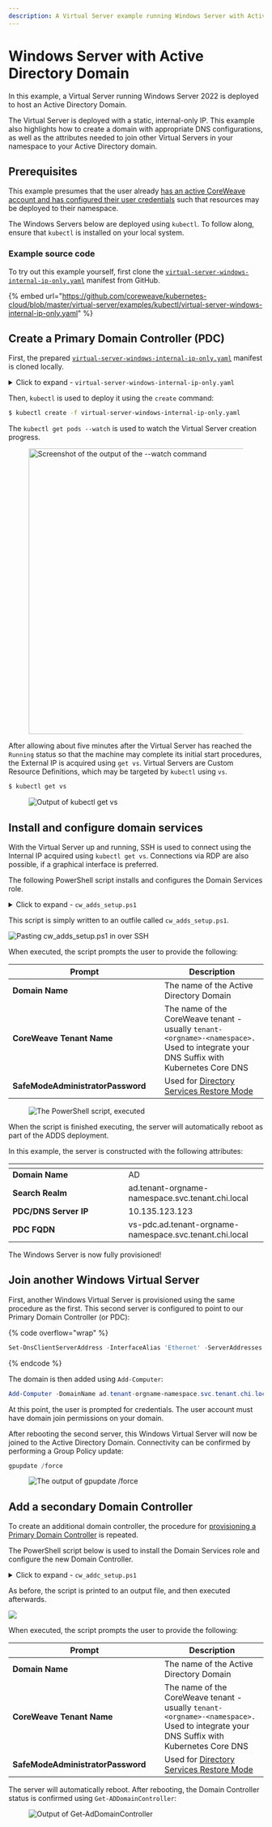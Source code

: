 ```yaml
---
description: A Virtual Server example running Windows Server with Active Directory
---
```


# Windows Server with Active Directory Domain

In this example, a Virtual Server running Windows Server 2022 is deployed to host an Active Directory Domain.

The Virtual Server is deployed with a static, internal-only IP. This example also highlights how to create a domain with appropriate DNS configurations, as well as the attributes needed to join other Virtual Servers in your namespace to your Active Directory domain.

## Prerequisites

This example presumes that the user already [has an active CoreWeave account and has configured their user credentials](../../../coreweave-kubernetes/getting-started.md#create-an-account) such that resources may be deployed to their namespace.

The Windows Servers below are deployed using `kubectl`. To follow along, ensure that `kubectl` is installed on your local system.

### Example source code

To try out this example yourself, first clone the [`virtual-server-windows-internal-ip-only.yaml`](../../../../virtual-server/examples/kubectl/virtual-server-windows-internal-ip-only.yaml) manifest from GitHub.

{% embed url="https://github.com/coreweave/kubernetes-cloud/blob/master/virtual-server/examples/kubectl/virtual-server-windows-internal-ip-only.yaml" %}

## Create a Primary Domain Controller (PDC)

First, the prepared [`virtual-server-windows-internal-ip-only.yaml`](../../../../virtual-server/examples/kubectl/virtual-server-windows-internal-ip-only.yaml) manifest is cloned locally.

<details>

<summary>Click to expand - <code>virtual-server-windows-internal-ip-only.yaml</code></summary>

```yaml
apiVersion: virtualservers.coreweave.com/v1alpha1
kind: VirtualServer
metadata:
  name: vs-pdc
  labels:
    app.kubernetes.io/component: dc
spec:
  region: ORD1
  os:
    type: windows
  resources:
    cpu:
      # Reference CPU instance label selectors here:
      # https://docs.coreweave.com/resources/resource-based-pricing#cpu-only-instance-resource-pricing
      type: amd-epyc-rome
      count: 4
    memory: 16Gi
  storage:
    root:
      size: 80Gi
      storageClassName: block-nvme-ord1
      source:
        pvc:
          namespace: vd-images
          # Reference querying source image here:
          # https://docs.coreweave.com/virtual-servers/root-disk-lifecycle-management/exporting-coreweave-images-to-a-writable-pvc#identifying-source-image
          name: winsvr2022std-master-20220319-ord1
  # Change user name and pasword
  users:
    - username:
      password:
  network:
    directAttachLoadBalancerIP: true
    public: false
  initializeRunning: true
  cloudInit: |
    autologon: false
    parsec: false
    edid: false
  affinity:
    podAntiAffinity:
      requiredDuringSchedulingIgnoredDuringExecution:
      - labelSelector:
          matchExpressions:
          - key: app.kubernetes.io/component
            operator: In
            values:
            - dc
        topologyKey: topology.kubernetes.io/zone
```

</details>

Then, `kubectl` is used to deploy it using the `create` command:

```bash
$ kubectl create -f virtual-server-windows-internal-ip-only.yaml
```

The `kubectl get pods --watch` is used to watch the Virtual Server creation progress.

<figure><img src="../../../../.gitbook/assets/image (7).png" alt="Screenshot of the output of the --watch command" width="563"><figcaption></figcaption></figure>

After allowing about five minutes after the Virtual Server has reached the `Running` status so that the machine may complete its initial start procedures, the External IP is acquired using `get vs`. Virtual Servers are Custom Resource Definitions, which may be targeted by `kubectl` using `vs`.

```bash
$ kubectl get vs
```

<figure><img src="../../../.gitbook/assets/image (8) (2) (1) (1).png" alt="Output of kubectl get vs"><figcaption></figcaption></figure>

## Install and configure domain services

With the Virtual Server up and running, SSH is used to connect using the Internal IP acquired using `kubectl get vs`. Connections via RDP are also possible, if a graphical interface is preferred.

The following PowerShell script installs and configures the Domain Services role.

<details>

<summary>Click to expand - <code>cw_adds_setup.ps1</code></summary>

```powershell
$DomainName = Read-Host -Prompt "Enter desired Domain Name"
$Tenant = Read-Host -Prompt "Enter CoreWeave tenant name"

winrm quickconfig -q

Add-WindowsFeature AD-Domain-Services -IncludeManagementTools

Import-Module ADDSDeployment
Install-ADDSForest `
-CreateDnsDelegation:$false `
-DatabasePath "C:\Windows\NTDS" `
-DomainMode "WinThreshold" `
-DomainName "$($DomainName).$($Tenant).svc.tenant.chi.local" `
-DomainNetbiosName $($DomainName) `
-ForestMode "WinThreshold" `
-InstallDns:$true `
-LogPath "C:\Windows\NTDS" `
-NoRebootOnCompletion:$false `
-SysvolPath "C:\Windows\SYSVOL" `
-Force:$true
```

</details>

This script is simply written to an outfile called `cw_adds_setup.ps1`.

![Pasting cw\_adds\_setup.ps1 in over SSH](<../../../../.gitbook/assets/image (6).png>)

When executed, the script prompts the user to provide the following:

<table data-header-hidden><thead><tr><th width="327">Prompt</th><th width="372">Description</th></tr></thead><tbody><tr><td><strong>Domain Name</strong></td><td>The name of the Active Directory Domain</td></tr><tr><td><strong>CoreWeave Tenant Name</strong></td><td>The name of the CoreWeave tenant - usually <code>tenant-&#x3C;orgname>-&#x3C;namespace>.</code> Used to integrate your DNS Suffix with Kubernetes Core DNS</td></tr><tr><td><strong>SafeModeAdministratorPassword</strong></td><td>Used for <a href="https://en.wikipedia.org/wiki/Directory_Services_Restore_Mode">Directory Services Restore Mode</a></td></tr></tbody></table>

<figure><img src="../../../../.gitbook/assets/image (9).png" alt="The PowerShell script, executed"><figcaption></figcaption></figure>

When the script is finished executing, the server will automatically reboot as part of the ADDS deployment.

In this example, the server is constructed with the following attributes:

<table data-header-hidden><thead><tr><th width="213"></th><th></th></tr></thead><tbody><tr><td><strong>Domain Name</strong></td><td>AD</td></tr><tr><td><strong>Search Realm</strong></td><td>ad.tenant-orgname-namespace.svc.tenant.chi.local</td></tr><tr><td><strong>PDC/DNS Server IP</strong></td><td>10.135.123.123</td></tr><tr><td><strong>PDC FQDN</strong></td><td>vs-pdc.ad.tenant-orgname-namespace.svc.tenant.chi.local</td></tr></tbody></table>

The Windows Server is now fully provisioned!

## Join another Windows Virtual Server

First, another Windows Virtual Server is provisioned using the same procedure as the first. This second server is configured to point to our Primary Domain Controller (or PDC):

{% code overflow="wrap" %}
```powershell
Set-DnsClientServerAddress -InterfaceAlias 'Ethernet' -ServerAddresses 10.135.123.123
```
{% endcode %}

The domain is then added using `Add-Computer`:

```powershell
Add-Computer -DomainName ad.tenant-orgname-namespace.svc.tenant.chi.local
```

At this point, the user is prompted for credentials. The user account must have domain join permissions on your domain.

After rebooting the second server, this Windows Virtual Server will now be joined to the Active Directory Domain. Connectivity can be confirmed by performing a Group Policy update:

```powershell
gpupdate /force
```

<figure><img src="../../../.gitbook/assets/image (12) (2) (1) (1) (1).png" alt="The output of gpupdate /force"><figcaption></figcaption></figure>

## Add a secondary Domain Controller

To create an additional domain controller, the procedure for [provisioning a Primary Domain Controller](./#create-a-primary-domain-controller-pdc) is repeated.

The PowerShell script below is used to install the Domain Services role and configure the new Domain Controller.

<details>

<summary>Click to expand - <code>cw_addc_setup.ps1</code></summary>

```powershell
$DomainName = Read-Host -Prompt "Enter Domain Name"
$Tenant = Read-Host -Prompt "Enter CoreWeave tenant name"
Write-Host "Ensure to precede username with $($domainname+'\')" -ForegroundColor Red -BackgroundColor Black
$usr = Read-Host "Domain Admin UserName"
$passwd= Read-Host "Domain Admin Password" -AsSecureString
$cred = new-object System.Management.Automation.PSCredential($usr,$passwd)

winrm quickconfig -q

Add-WindowsFeature AD-Domain-Services -IncludeManagementTools

Import-Module ADDSDeployment
Install-ADDSDomainController `
-NoGlobalCatalog:$false `
-CreateDnsDelegation:$false `
-Credential $cred `
-CriticalReplicationOnly:$false `
-DatabasePath "C:\Windows\NTDS" `
-DomainName "$($DomainName).$($Tenant).svc.tenant.chi.local" `
-InstallDns:$true `
-LogPath "C:\Windows\NTDS" `
-NoRebootOnCompletion:$false `
-SiteName "Default-First-Site-Name" `
-SysvolPath "C:\Windows\SYSVOL" `
-Force:$true
```

</details>

As before, the script is printed to an output file, and then executed afterwards.

![](<../../../../.gitbook/assets/image (11).png>)

When executed, the script prompts the user to provide the following:

<table data-header-hidden><thead><tr><th width="327">Prompt</th><th width="372">Description</th></tr></thead><tbody><tr><td><strong>Domain Name</strong></td><td>The name of the Active Directory Domain</td></tr><tr><td><strong>CoreWeave Tenant Name</strong></td><td>The name of the CoreWeave tenant - usually <code>tenant-&#x3C;orgname>-&#x3C;namespace>.</code> Used to integrate your DNS Suffix with Kubernetes Core DNS</td></tr><tr><td><strong>SafeModeAdministratorPassword</strong></td><td>Used for <a href="https://en.wikipedia.org/wiki/Directory_Services_Restore_Mode">Directory Services Restore Mode</a></td></tr></tbody></table>

The server will automatically reboot. After rebooting, the Domain Controller status is confirmed using `Get-ADDomainController`:

<figure><img src="../../../../.gitbook/assets/image (10).png" alt="Output of Get-AdDomainController"><figcaption></figcaption></figure>
